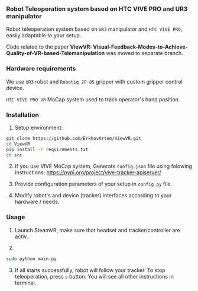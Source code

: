### Robot Teleoperation system based on HTC VIVE PRO and UR3 manipulator

Robot teleoperation system based on `UR3` manipulator and `HTC VIVE PRO`, easily adaptable to your setup.

Code related to the paper **ViewVR: Visual-Feedback-Modes-to-Achieve-Quality-of-VR-based-Telemanipulation** was moved to separate branch.

### Hardware requirements

We use `UR3` robot and `Robotiq 2F-85` gripper with custom gripper control device.

`HTC VIVE PRO VR` MoCap system used to track operator's hand position.

### Installation

1. Setup environment:

````sh
git clone https://github.com/ErkhovArtem/ViewVR.git
cd ViewVR
pip install -r requirements.txt
cd src
````

2. If you use VIVE MoCap system, Generate `config.json` file using folowing instructions: https://pypi.org/project/vive-tracker-apiserver/

3. Provide configuration parameters of your setup in `config.py` file.

4. Modify robot's and device (tracker) interfaces according to your hardware / needs.


### Usage

1. Launch SteamVR, make sure that headset and tracker/controller are activ.

2.

````sh
sudo python main.py
````

3. If all starts successfully, robot will follow your tracker. To stop teleoperation, press `s` button. You will see all other instructions in terminal.
